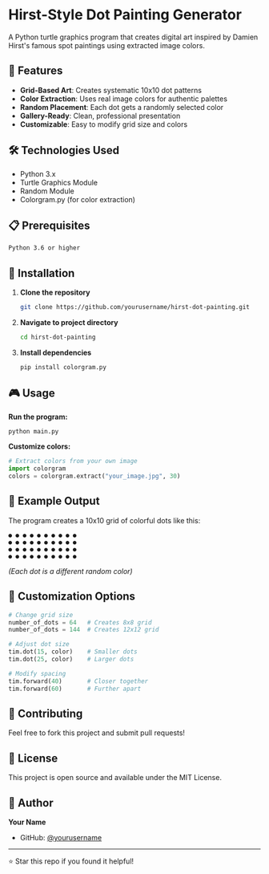 # Hirst-Style Dot Painting Generator

A Python turtle graphics program that creates digital art inspired by Damien Hirst's famous spot paintings using extracted image colors.

## 🚀 Features

- **Grid-Based Art**: Creates systematic 10x10 dot patterns
- **Color Extraction**: Uses real image colors for authentic palettes
- **Random Placement**: Each dot gets a randomly selected color
- **Gallery-Ready**: Clean, professional presentation
- **Customizable**: Easy to modify grid size and colors

## 🛠️ Technologies Used

- Python 3.x
- Turtle Graphics Module
- Random Module
- Colorgram.py (for color extraction)

## 📋 Prerequisites

```bash
Python 3.6 or higher
```

## 🔧 Installation

1. **Clone the repository**
   ```bash
   git clone https://github.com/yourusername/hirst-dot-painting.git
   ```

2. **Navigate to project directory**
   ```bash
   cd hirst-dot-painting
   ```

3. **Install dependencies**
   ```bash
   pip install colorgram.py
   ```

## 🎮 Usage

**Run the program:**
```bash
python main.py
```

**Customize colors:**
```python
# Extract colors from your own image
import colorgram
colors = colorgram.extract("your_image.jpg", 30)
```

## 📸 Example Output

The program creates a 10x10 grid of colorful dots like this:
```
● ● ● ● ● ● ● ● ● ●
● ● ● ● ● ● ● ● ● ●
● ● ● ● ● ● ● ● ● ●
● ● ● ● ● ● ● ● ● ●
```
*(Each dot is a different random color)*

## 🎨 Customization Options

```python
# Change grid size
number_of_dots = 64   # Creates 8x8 grid
number_of_dots = 144  # Creates 12x12 grid

# Adjust dot size
tim.dot(15, color)    # Smaller dots
tim.dot(25, color)    # Larger dots

# Modify spacing
tim.forward(40)       # Closer together
tim.forward(60)       # Further apart
```

## 🤝 Contributing

Feel free to fork this project and submit pull requests!

## 📝 License

This project is open source and available under the MIT License.

## 👤 Author

**Your Name**
- GitHub: [@yourusername](https://github.com/yourusername)

---
⭐ Star this repo if you found it helpful!
